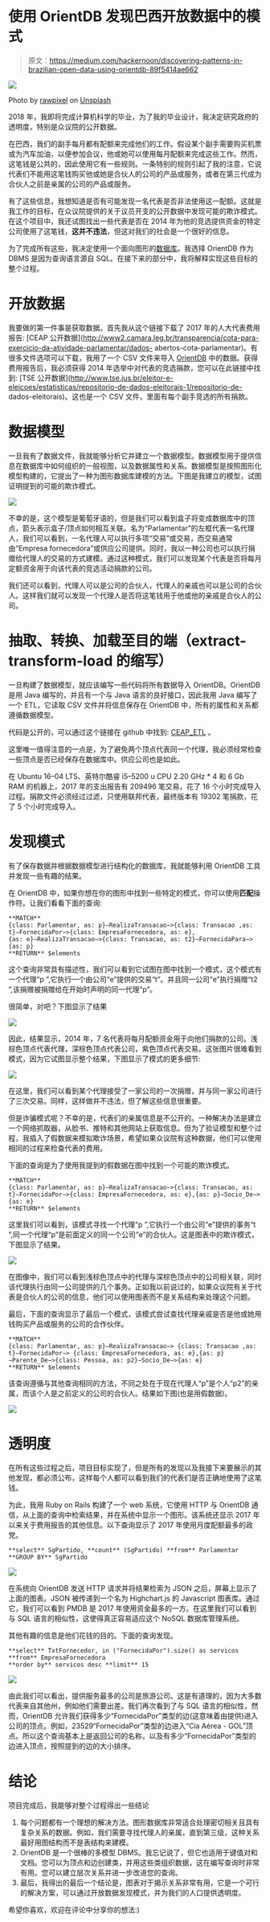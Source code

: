 # 使用 OrientDB 发现巴西开放数据中的模式

> 原文：<https://medium.com/hackernoon/discovering-patterns-in-brazilian-open-data-using-orientdb-89f5414ae662>

![](img/fb6d7559305ed67222c3d41e8c0333a4.png)

Photo by [rawpixel](https://unsplash.com/@rawpixel?utm_source=medium&utm_medium=referral) on [Unsplash](https://unsplash.com?utm_source=medium&utm_medium=referral)

2018 年，我即将完成计算机科学的毕业，为了我的毕业设计，我决定研究政府的透明度，特别是众议院的公开数据。

在巴西，我们的副手每月都有配额来完成他们的工作。假设某个副手需要购买机票或为汽车加油，以便参加会议，他或她可以使用每月配额来完成这些工作。然而，这笔钱是公共的，因此使用它有一些规则。一条特别的规则引起了我的注意，它说代表们不能用这笔钱购买他或她是合伙人的公司的产品或服务，或者在第三代成为合伙人之前是亲属的公司的产品或服务。

有了这些信息，我想知道是否有可能发现一名代表是否非法使用这一配额。这就是我工作的目标，在众议院提供的关于议员开支的公开数据中发现可能的欺诈模式。在这个项目中，我还试图找出一些代表是否在 2014 年为他的竞选提供资金的特定公司使用了这笔钱，**这并不违法**，但这对我们的社会是一个很好的信息。

为了完成所有这些，我决定使用一个面向图形的[数据库](https://hackernoon.com/tagged/database)。我选择 OrientDB 作为 DBMS 是因为查询语言源自 SQL。在接下来的部分中，我将解释实现这些目标的整个过程。

# 开放数据

我要做的第一件事是获取数据。首先我从这个链接下载了 2017 年的人大代表费用报告: [CEAP 公开数据](http://www2.camara.leg.br/transparencia/cota-para-exercicio-da-atividade-parlamentar/dados- abertos-cota-parlamentar)。有很多文件选项可以下载，我用了一个 CSV 文件来导入 [OrientDB](https://hackernoon.com/tagged/orientdb) 中的数据。获得费用报告后，我必须获得 2014 年选举中对代表的竞选捐款，您可以在此链接中找到: [TSE 公开数据](http://www.tse.jus.br/eleitor-e-eleicoes/estatisticas/repositorio-de-dados-eleitorais-1/repositorio-de- dados-eleitorais)。这也是一个 CSV 文件，里面有每个副手竞选的所有捐款。

# 数据模型

一旦我有了数据文件，我就能够分析它并建立一个数据模型。数据模型用于提供信息在数据库中如何组织的一般视图，以及数据属性和关系。数据模型是按照图形化模型构建的，它提出了一种为图形数据库建模的方法。下图是我建立的模型，试图证明提到的可能的欺诈模式。

![](img/ec574638bda01cc81471144e35584388.png)

不幸的是，这个模型是葡萄牙语的，但是我们可以看到盒子将变成数据库中的顶点，箭头表示盒子/顶点如何相互关联。名为“Parlamentar”的左框代表一名代理人，我们可以看到，一名代理人可以执行多项“交易”或交易，而交易通常由“Empresa fornecedora”或供应公司提供。同时，我以一种公司也可以执行捐赠给代理人的交易的方式建模。通过这种模式，我们可以发现某个代表是否将每月定额资金用于向该代表的竞选活动捐款的公司。

我们还可以看到，代理人可以是公司的合伙人，代理人的亲戚也可以是公司的合伙人。这样我们就可以发现一个代理人是否将这笔钱用于他或他的亲戚是合伙人的公司。

# 抽取、转换、加载至目的端（extract-transform-load 的缩写）

一旦构建了数据模型，就应该编写一些代码将所有数据导入 OrientDB。OrientDB 是用 Java 编写的，并且有一个与 Java 语言的良好接口，因此我用 Java 编写了一个 ETL，它读取 CSV 文件并将信息保存在 OrientDB 中，所有的属性和关系都遵循数据模型。

代码是公开的，可以通过这个链接在 github 中找到: [CEAP_ETL](https://github.com/gabrielmm1234/CEAP-ETL) 。

这里唯一值得注意的一点是，为了避免两个顶点代表同一个代理，我必须经常检查一些顶点是否已经保存在数据库中。供应公司也是如此。

在 Ubuntu 16–04 LTS、英特尔酷睿 i5–5200 u CPU 2.20 GHz * 4 和 6 Gb RAM 的机器上，2017 年的支出报告有 209496 笔交易，花了 16 个小时完成导入过程。捐款文件必须经过过滤，只使用联邦代表，最终版本有 19302 笔捐款，花了 5 个小时完成导入。

# 发现模式

有了保存数据并根据数据模型进行结构化的数据库，我就能够利用 OrientDB 工具并发现一些有趣的结果。

在 OrientDB 中，如果你想在你的图形中找到一些特定的模式，你可以使用**匹配**操作符。让我们看看下面的查询:

```
**MATCH**
{class: Parlamentar, as: p}−RealizaTransacao−>{class: Transacao ,as: t}−FornecidaPor−>{class: EmpresaFornecedora, as: e},
{as: e}−RealizaTransacao−>{class: Transacao, as: t2}−FornecidaPara−> {as: p}
**RETURN** $elements
```

这个查询非常具有描述性，我们可以看到它试图在图中找到一个模式，这个模式有一个代理“p ”,它执行一个由公司“e”提供的交易“t”。并且同一公司“e”执行捐赠“t2 ”,该捐赠被捐赠给在开始时声明的同一代理“p”。

很简单，对吧？下图显示了结果

![](img/c9df3e989c0c58a116acfa5c4edb8d00.png)

因此，结果显示，2014 年，7 名代表将每月配额资金用于向他们捐款的公司。浅棕色顶点代表代理，深棕色顶点代表公司，紫色顶点代表交易。这张图片很难看到模式，因为它试图显示整个结果，下图显示了模式的更多细节:

![](img/e34c19080eb5abd3f1a8cdaf6326df26.png)

在这里，我们可以看到某个代理接受了一家公司的一次捐赠，并与同一家公司进行了三次交易。同样，这样做并不违法，但了解这些信息很重要。

但是诈骗模式呢？不幸的是，代表们的亲属信息是不公开的。一种解决办法是建立一个网络抓取器，从脸书、推特和其他网站上获取信息。但为了验证模型和整个过程，我插入了假数据来模拟欺诈场景，希望如果众议院有这种数据，他们可以使用相同的过程来检查代表的费用。

下面的查询是为了使用我提到的假数据在图中找到一个可能的欺诈模式。

```
**MATCH**
{class: Parlamentar, as: p}−RealizaTransacao−>{class: Transacao, as: t}−FornecidaPor−>{class: EmpresaFornecedora, as: e},{as: p}−Socio_De−> {as: e}
**RETURN** $elements
```

这里我们可以看到，该模式寻找一个代理“p ”,它执行一个由公司“e”提供的事务“t ”,同一个代理“p”是前面定义的同一个公司“e”的合伙人。这是图表中的欺诈模式，下图显示了结果。

![](img/e11e12ee333156de33184c5f2e30c9b3.png)

在图像中，我们可以看到浅棕色顶点中的代理与深棕色顶点中的公司相关联，同时该代理执行由同一公司提供的几个事务。正如我以前说过的，如果众议院有关于代表是合伙人的公司的信息，他们可以使用图表而不是关系结构来处理这个问题。

最后，下面的查询显示了最后一个模式，该模式尝试查找代理亲戚是否是他或她用钱购买产品或服务的公司的合作伙伴。

```
**MATCH**
{class: Parlamentar, as: p}−RealizaTransacao−> {class: Transacao ,as: t}−FornecidaPor−> {class: EmpresaFornecedora, as: e},{as: p} −Parente_De−>{class: Pessoa, as: p2}−Socio_De−>{as: e}
**RETURN** $elements
```

该查询遵循与其他查询相同的方法，不同之处在于现在代理人“p”是个人“p2”的亲属，而该个人是之前定义的公司的合伙人。结果如下图(也是用假数据)。

![](img/387c3df9765e29edc8ee3862a3edfb58.png)

# 透明度

在所有这些过程之后，项目目标实现了，但是所有的发现以及我接下来要展示的其他发现，都必须公布，这样每个人都可以看到我们的代表们是否正确地使用了这笔钱。

为此，我用 Ruby on Rails 构建了一个 web 系统，它使用 HTTP 与 OrientDB 通信，从上面的查询中检索结果，并在系统中显示一个图形。该系统还显示 2017 年以来关于费用报告的其他信息。以下查询显示了 2017 年使用月度配额最多的政党。

```
**select** SgPartido, **count** (SgPartido) **from** Parlamentar **GROUP BY** SgPartido
```

![](img/6922a76887ad8fad5c2ad5e3d5828ace.png)

在系统向 OrientDB 发送 HTTP 请求并将结果检索为 JSON 之后，屏幕上显示了上面的图表。JSON 被传递到一个名为 Highchart.js 的 Javascript 图表库。通过它，我们可以看到 PMDB 是 2017 年使用资金最多的一方。在这里我们可以看到与 SQL 语言的相似性，这使得真正容易适应这个 NoSQL 数据库管理系统。

其他有趣的信息是他们花钱的目的。下面的查询发现。

```
**select** TxtFornecedor, in ("FornecidaPor").size() as servicos
**from** EmpresaFornecedora
**order by** servicos desc **limit** 15
```

![](img/254d016139a906970e285c86a16f56e0.png)

由此我们可以看出，提供服务最多的公司是旅游公司。这是有道理的，因为大多数代表来自其他州，例如他们需要出差。我们再次看到了与 SQL 语言的相似性，然而，OrientDB 允许我们获得多少“FornecidaPor”类型的边(这意味着由提供)进入公司的顶点。例如，23529“FornecidaPor”类型的边进入“Cia Aérea - GOL”顶点。所以这个查询基本上是返回公司的名称，以及有多少“FornecidaPor”类型的边进入顶点，按照提到的边的大小排序。

# 结论

项目完成后，我能够对整个过程得出一些结论

1.  每个问题都有一个理想的解决方法。图形数据库非常适合处理密切相关且具有复杂关系的数据。例如，我们需要寻找代理人的亲属，直到第三级，这种关系最好用图结构而不是表结构来建模。
2.  OrientDB 是一个很棒的多模型 DBMS。我忘记说了，但它也适用于键值对和文档。您可以为顶点和边创建类，并用这些类组织数据，这在编写查询时非常有用。您可以建立层次关系并进一步改进您的查询。
3.  最后，我得出的最后一个结论是，图表对于揭示关系非常有用，它是一个可行的解决方案，可以通过开放数据发现模式，并为我们的人口提供透明度。

希望你喜欢，欢迎在评论中分享你的想法:)